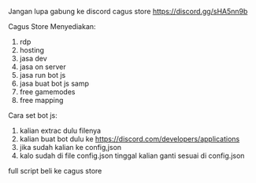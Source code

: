 ﻿Jangan lupa gabung ke discord cagus store https://discord.gg/sHA5nn9b

Cagus Store Menyediakan:
1. rdp
2. hosting
3. jasa dev
4. jasa on server
5. jasa run bot js
6. jasa buat bot js samp
7. free gamemodes
8. free mapping


Cara set bot js:
1. kalian extrac dulu filenya 
2. kalian buat bot dulu ke https://discord.com/developers/applications
3. jika sudah kalian ke config,json 
4. kalo sudah di file config.json tinggal kalian ganti sesuai di config.json


full script beli ke cagus store